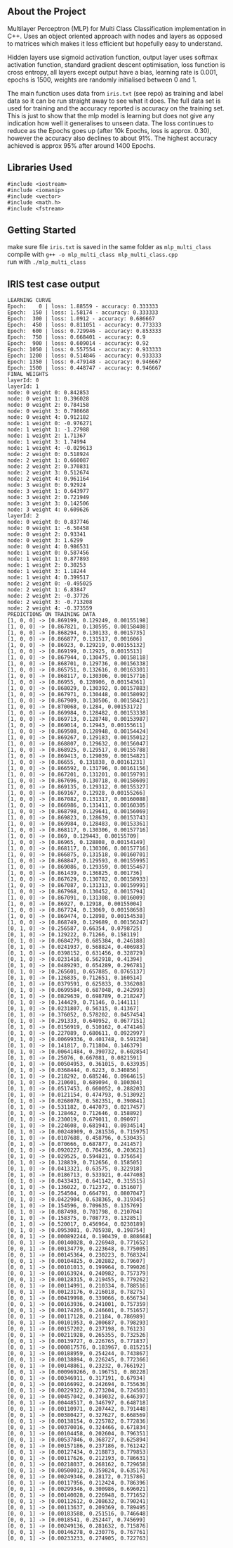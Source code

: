 ## About the Project
Multilayer Perceptron (MLP) for Multi Class Classification implementation in C++.
Uses an object oriented approach with nodes and layers as opposed to
matrices which makes it less efficient but hopefully easy to understand.
 
Hidden layers use sigmoid activation function, output layer uses softmax activation function, standard gradient descent 
optimisation, loss function is cross entropy, all layers except output have a bias, learning rate is 0.001,
epochs is 1500, weights are randomly initialised between 0 and 1.  

The main function uses data from `iris.txt` (see repo) as training and label data so it can be run straight away to see what it does. The full data set is used for training and the accuracy reported is accuracy on the training set. This is just to show that the mlp model is learning but does not give any indication how well it generalises to unseen data. The loss continues to reduce as the Epochs goes up (after 10k Epochs, loss is approx. 0.30), however the accuracy also declines to about 91%. The highest accuracy achieved is approx 95% after around 1400 Epochs.

## Libraries Used
    #include <iostream>
    #include <iomanip>
    #include <vector>
    #include <math.h>
    #include <fstream>

## Getting Started
make sure file `iris.txt` is saved in the same folder as `mlp_multi_class`  
compile with `g++ -o mlp_multi_class mlp_multi_class.cpp`  
run with `./mlp_multi_class`

## IRIS test case output
    LEARNING CURVE
    Epoch:    0 | loss: 1.88559 - accuracy: 0.333333
    Epoch:  150 | loss: 1.58174 - accuracy: 0.333333
    Epoch:  300 | loss: 1.0912 - accuracy: 0.686667
    Epoch:  450 | loss: 0.811051 - accuracy: 0.773333
    Epoch:  600 | loss: 0.729946 - accuracy: 0.853333
    Epoch:  750 | loss: 0.668401 - accuracy: 0.9
    Epoch:  900 | loss: 0.609014 - accuracy: 0.92
    Epoch: 1050 | loss: 0.557554 - accuracy: 0.933333
    Epoch: 1200 | loss: 0.514846 - accuracy: 0.933333
    Epoch: 1350 | loss: 0.479148 - accuracy: 0.946667
    Epoch: 1500 | loss: 0.448747 - accuracy: 0.946667
    FINAL WEIGHTS
    layerId: 0
    layerId: 1
    node: 0 weight 0: 0.842853
    node: 0 weight 1: 0.396028
    node: 0 weight 2: 0.784158
    node: 0 weight 3: 0.798668
    node: 0 weight 4: 0.912182
    node: 1 weight 0: -0.976271
    node: 1 weight 1: -1.27988
    node: 1 weight 2: 1.71367
    node: 1 weight 3: 1.74994
    node: 1 weight 4: -0.029613
    node: 2 weight 0: 0.518924
    node: 2 weight 1: 0.660087
    node: 2 weight 2: 0.370831
    node: 2 weight 3: 0.512674
    node: 2 weight 4: 0.961164
    node: 3 weight 0: 0.92924
    node: 3 weight 1: 0.643977
    node: 3 weight 2: 0.721949
    node: 3 weight 3: 0.142506
    node: 3 weight 4: 0.609626
    layerId: 2
    node: 0 weight 0: 0.837746
    node: 0 weight 1: -6.50458
    node: 0 weight 2: 0.93341
    node: 0 weight 3: 1.6299
    node: 0 weight 4: 0.986531
    node: 1 weight 0: 0.587456
    node: 1 weight 1: 0.877893
    node: 1 weight 2: 0.30253
    node: 1 weight 3: 1.18244
    node: 1 weight 4: 0.399517
    node: 2 weight 0: -0.495025
    node: 2 weight 1: 6.83847
    node: 2 weight 2: -0.37726
    node: 2 weight 3: -0.713208
    node: 2 weight 4: -0.373559
    PREDICTIONS ON TRAINING DATA
    [1, 0, 0] -> [0.869199, 0.129249, 0.00155198]
    [1, 0, 0] -> [0.867821, 0.130595, 0.00158408]
    [1, 0, 0] -> [0.868294, 0.130133, 0.0015735]
    [1, 0, 0] -> [0.866877, 0.131517, 0.001606]
    [1, 0, 0] -> [0.86923, 0.129219, 0.00155132]
    [1, 0, 0] -> [0.869199, 0.12925, 0.0015513]
    [1, 0, 0] -> [0.867944, 0.130475, 0.00158118]
    [1, 0, 0] -> [0.868701, 0.129736, 0.00156338]
    [1, 0, 0] -> [0.865751, 0.132616, 0.00163301]
    [1, 0, 0] -> [0.868117, 0.130306, 0.00157716]
    [1, 0, 0] -> [0.86955, 0.128906, 0.00154361]
    [1, 0, 0] -> [0.868029, 0.130392, 0.00157883]
    [1, 0, 0] -> [0.867971, 0.130448, 0.00158092]
    [1, 0, 0] -> [0.867909, 0.130506, 0.00158421]
    [1, 0, 0] -> [0.870068, 0.1284, 0.00153172]
    [1, 0, 0] -> [0.869984, 0.128482, 0.00153338]
    [1, 0, 0] -> [0.869713, 0.128748, 0.00153987]
    [1, 0, 0] -> [0.869014, 0.12943, 0.00155611]
    [1, 0, 0] -> [0.869508, 0.128948, 0.00154424]
    [1, 0, 0] -> [0.869267, 0.129183, 0.00155012]
    [1, 0, 0] -> [0.868807, 0.129632, 0.00156047]
    [1, 0, 0] -> [0.868925, 0.129517, 0.00155788]
    [1, 0, 0] -> [0.869413, 0.129039, 0.00154821]
    [1, 0, 0] -> [0.86655, 0.131838, 0.00161231]
    [1, 0, 0] -> [0.866592, 0.131796, 0.00161156]
    [1, 0, 0] -> [0.867201, 0.131201, 0.00159791]
    [1, 0, 0] -> [0.867696, 0.130718, 0.00158609]
    [1, 0, 0] -> [0.869135, 0.129312, 0.00155327]
    [1, 0, 0] -> [0.869167, 0.12928, 0.00155266]
    [1, 0, 0] -> [0.867082, 0.131317, 0.00160088]
    [1, 0, 0] -> [0.866986, 0.131411, 0.00160305]
    [1, 0, 0] -> [0.868798, 0.129641, 0.00156069]
    [1, 0, 0] -> [0.869823, 0.128639, 0.00153743]
    [1, 0, 0] -> [0.869984, 0.128483, 0.00153361]
    [1, 0, 0] -> [0.868117, 0.130306, 0.00157716]
    [1, 0, 0] -> [0.869, 0.129443, 0.00155709]
    [1, 0, 0] -> [0.86965, 0.128808, 0.00154149]
    [1, 0, 0] -> [0.868117, 0.130306, 0.00157716]
    [1, 0, 0] -> [0.866875, 0.131518, 0.00160701]
    [1, 0, 0] -> [0.868847, 0.129593, 0.00155995]
    [1, 0, 0] -> [0.869086, 0.129359, 0.00155467]
    [1, 0, 0] -> [0.861439, 0.136825, 0.001736]
    [1, 0, 0] -> [0.867629, 0.130782, 0.00158933]
    [1, 0, 0] -> [0.867087, 0.131313, 0.00159991]
    [1, 0, 0] -> [0.867968, 0.130452, 0.0015794]
    [1, 0, 0] -> [0.867091, 0.131308, 0.0016009]
    [1, 0, 0] -> [0.86927, 0.12918, 0.00155004]
    [1, 0, 0] -> [0.867724, 0.13069, 0.00158658]
    [1, 0, 0] -> [0.869474, 0.12898, 0.00154538]
    [1, 0, 0] -> [0.868749, 0.129689, 0.00156247]
    [0, 1, 0] -> [0.256587, 0.66354, 0.0798725]
    [0, 1, 0] -> [0.129222, 0.71266, 0.158119]
    [0, 1, 0] -> [0.0684279, 0.685384, 0.246188]
    [0, 1, 0] -> [0.0241937, 0.568824, 0.406983]
    [0, 1, 0] -> [0.0398152, 0.631456, 0.328729]
    [0, 1, 0] -> [0.0231416, 0.562918, 0.41394]
    [0, 1, 0] -> [0.0489293, 0.654289, 0.296781]
    [0, 1, 0] -> [0.265601, 0.657885, 0.0765137]
    [0, 1, 0] -> [0.126835, 0.712651, 0.160514]
    [0, 1, 0] -> [0.0379591, 0.625833, 0.336208]
    [0, 1, 0] -> [0.0699584, 0.687048, 0.242993]
    [0, 1, 0] -> [0.0829639, 0.698789, 0.218247]
    [0, 1, 0] -> [0.144429, 0.71146, 0.144111]
    [0, 1, 0] -> [0.0231807, 0.56315, 0.41367]
    [0, 1, 0] -> [0.376052, 0.578202, 0.0457454]
    [0, 1, 0] -> [0.291333, 0.640952, 0.0677151]
    [0, 1, 0] -> [0.0156919, 0.510162, 0.474146]
    [0, 1, 0] -> [0.227089, 0.680611, 0.0922997]
    [0, 1, 0] -> [0.00699336, 0.401748, 0.591258]
    [0, 1, 0] -> [0.141817, 0.711804, 0.146379]
    [0, 1, 0] -> [0.00641484, 0.390732, 0.602854]
    [0, 1, 0] -> [0.25076, 0.667081, 0.0821591]
    [0, 1, 0] -> [0.00504953, 0.361015, 0.633935]
    [0, 1, 0] -> [0.0368444, 0.6223, 0.340856]
    [0, 1, 0] -> [0.218292, 0.685246, 0.0964615]
    [0, 1, 0] -> [0.210601, 0.689094, 0.100304]
    [0, 1, 0] -> [0.0517453, 0.660052, 0.288203]
    [0, 1, 0] -> [0.0121154, 0.474793, 0.513092]
    [0, 1, 0] -> [0.0268078, 0.582351, 0.390841]
    [0, 1, 0] -> [0.531182, 0.447073, 0.0217457]
    [0, 1, 0] -> [0.128462, 0.712646, 0.158892]
    [0, 1, 0] -> [0.230019, 0.679011, 0.09097]
    [0, 1, 0] -> [0.224608, 0.681941, 0.0934514]
    [0, 1, 0] -> [0.00248909, 0.281536, 0.715975]
    [0, 1, 0] -> [0.0107688, 0.458796, 0.530435]
    [0, 1, 0] -> [0.070666, 0.687877, 0.241457]
    [0, 1, 0] -> [0.0920227, 0.704356, 0.203621]
    [0, 1, 0] -> [0.029525, 0.594821, 0.375654]
    [0, 1, 0] -> [0.128839, 0.712656, 0.158505]
    [0, 1, 0] -> [0.0413321, 0.63575, 0.322918]
    [0, 1, 0] -> [0.0186713, 0.533921, 0.447408]
    [0, 1, 0] -> [0.0433431, 0.641142, 0.315515]
    [0, 1, 0] -> [0.136022, 0.712372, 0.151607]
    [0, 1, 0] -> [0.254504, 0.664791, 0.0807047]
    [0, 1, 0] -> [0.0422904, 0.638365, 0.319345]
    [0, 1, 0] -> [0.154596, 0.709635, 0.135769]
    [0, 1, 0] -> [0.087498, 0.701798, 0.210704]
    [0, 1, 0] -> [0.158375, 0.708773, 0.132851]
    [0, 1, 0] -> [0.520017, 0.456964, 0.0230189]
    [0, 1, 0] -> [0.0953081, 0.705938, 0.198754]
    [0, 0, 1] -> [0.000892244, 0.190439, 0.808668]
    [0, 0, 1] -> [0.00140028, 0.226948, 0.771652]
    [0, 0, 1] -> [0.00134779, 0.223648, 0.775005]
    [0, 0, 1] -> [0.00145364, 0.230223, 0.768324]
    [0, 0, 1] -> [0.00104825, 0.202882, 0.79607]
    [0, 0, 1] -> [0.00101013, 0.199964, 0.799026]
    [0, 0, 1] -> [0.00163924, 0.240982, 0.757379]
    [0, 0, 1] -> [0.00128315, 0.219455, 0.779262]
    [0, 0, 1] -> [0.00114991, 0.210334, 0.788516]
    [0, 0, 1] -> [0.00123176, 0.216018, 0.78275]
    [0, 0, 1] -> [0.00419998, 0.339066, 0.656734]
    [0, 0, 1] -> [0.00163936, 0.241001, 0.757359]
    [0, 0, 1] -> [0.00174205, 0.246601, 0.751657]
    [0, 0, 1] -> [0.00117128, 0.21184, 0.786989]
    [0, 0, 1] -> [0.00101953, 0.200687, 0.798293]
    [0, 0, 1] -> [0.00157202, 0.237198, 0.76123]
    [0, 0, 1] -> [0.00211928, 0.265355, 0.732526]
    [0, 0, 1] -> [0.00139727, 0.226765, 0.771837]
    [0, 0, 1] -> [0.000817576, 0.183967, 0.815215]
    [0, 0, 1] -> [0.00188959, 0.254244, 0.743867]
    [0, 0, 1] -> [0.00138894, 0.226245, 0.772366]
    [0, 0, 1] -> [0.00148861, 0.23232, 0.766192]
    [0, 0, 1] -> [0.000969266, 0.196751, 0.80228]
    [0, 0, 1] -> [0.00346911, 0.317191, 0.67934]
    [0, 0, 1] -> [0.00166992, 0.242694, 0.755636]
    [0, 0, 1] -> [0.00229322, 0.273204, 0.724503]
    [0, 0, 1] -> [0.00457042, 0.349032, 0.646397]
    [0, 0, 1] -> [0.00448517, 0.346797, 0.648718]
    [0, 0, 1] -> [0.00110971, 0.207442, 0.791448]
    [0, 0, 1] -> [0.00380427, 0.327627, 0.668569]
    [0, 0, 1] -> [0.00138154, 0.225782, 0.772836]
    [0, 0, 1] -> [0.00370016, 0.324466, 0.671834]
    [0, 0, 1] -> [0.00104458, 0.202604, 0.796351]
    [0, 0, 1] -> [0.00537846, 0.368727, 0.625894]
    [0, 0, 1] -> [0.00157186, 0.237186, 0.761242]
    [0, 0, 1] -> [0.00127434, 0.218873, 0.779853]
    [0, 0, 1] -> [0.00117626, 0.212193, 0.786631]
    [0, 0, 1] -> [0.00218037, 0.268162, 0.729658]
    [0, 0, 1] -> [0.00500012, 0.359824, 0.635176]
    [0, 0, 1] -> [0.00249346, 0.28172, 0.715786]
    [0, 0, 1] -> [0.00117956, 0.212424, 0.786396]
    [0, 0, 1] -> [0.00299346, 0.300986, 0.696021]
    [0, 0, 1] -> [0.00140028, 0.226948, 0.771652]
    [0, 0, 1] -> [0.00112612, 0.208632, 0.790241]
    [0, 0, 1] -> [0.00113637, 0.209369, 0.789495]
    [0, 0, 1] -> [0.00183588, 0.251516, 0.746648]
    [0, 0, 1] -> [0.0018541, 0.252447, 0.745699]
    [0, 0, 1] -> [0.00249136, 0.281632, 0.715876]
    [0, 0, 1] -> [0.00146278, 0.230776, 0.767761]
    [0, 0, 1] -> [0.00233233, 0.274905, 0.722763]
